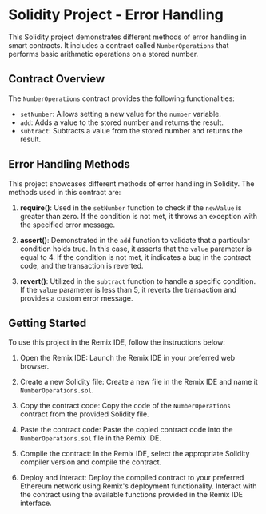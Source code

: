 # Solidity Project - Error Handling

This Solidity project demonstrates different methods of error handling in smart contracts. It includes a contract called `NumberOperations` that performs basic arithmetic operations on a stored number.

## Contract Overview

The `NumberOperations` contract provides the following functionalities:

- `setNumber`: Allows setting a new value for the `number` variable.
- `add`: Adds a value to the stored number and returns the result.
- `subtract`: Subtracts a value from the stored number and returns the result.

## Error Handling Methods

This project showcases different methods of error handling in Solidity. The methods used in this contract are:

1. **require()**: Used in the `setNumber` function to check if the `newValue` is greater than zero. If the condition is not met, it throws an exception with the specified error message.

2. **assert()**: Demonstrated in the `add` function to validate that a particular condition holds true. In this case, it asserts that the `value` parameter is equal to 4. If the condition is not met, it indicates a bug in the contract code, and the transaction is reverted.

3. **revert()**: Utilized in the `subtract` function to handle a specific condition. If the `value` parameter is less than 5, it reverts the transaction and provides a custom error message.

## Getting Started

To use this project in the Remix IDE, follow the instructions below:

1. Open the Remix IDE: Launch the Remix IDE in your preferred web browser.

2. Create a new Solidity file: Create a new file in the Remix IDE and name it `NumberOperations.sol`.

3. Copy the contract code: Copy the code of the `NumberOperations` contract from the provided Solidity file.

4. Paste the contract code: Paste the copied contract code into the `NumberOperations.sol` file in the Remix IDE.

5. Compile the contract: In the Remix IDE, select the appropriate Solidity compiler version and compile the contract.

6. Deploy and interact: Deploy the compiled contract to your preferred Ethereum network using Remix's deployment functionality. Interact with the contract using the available functions provided in the Remix IDE interface.
